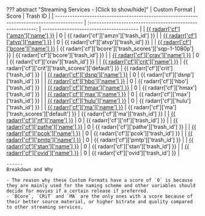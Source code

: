 ??? abstract "Streaming Services - [Click to show/hide]"
    | Custom Format                                                                             |                           Score                            | Trash ID                                |
    | ----------------------------------------------------------------------------------------- | :--------------------------------------------------------: | --------------------------------------- |
    | [{{ radarr['cf']['amzn']['name'] }}](/Radarr/Radarr-collection-of-custom-formats/#amzn)   |                             0                              | {{ radarr['cf']['amzn']['trash_id'] }}  |
    | [{{ radarr['cf']['atvp']['name'] }}](/Radarr/Radarr-collection-of-custom-formats/#atvp)   |                             0                              | {{ radarr['cf']['atvp']['trash_id'] }}  |
    | [{{ radarr['cf']['bcore']['name'] }}](/Radarr/Radarr-collection-of-custom-formats/#bcore) | {{ radarr['cf']['bcore']['trash_scores']['sqp-1-1080p'] }} | {{ radarr['cf']['bcore']['trash_id'] }} |
    | [{{ radarr['cf']['crav']['name'] }}](/Radarr/Radarr-collection-of-custom-formats/#crav)   |                             0                              | {{ radarr['cf']['crav']['trash_id'] }}  |
    | [{{ radarr['cf']['crit']['name'] }}](/Radarr/Radarr-collection-of-custom-formats/#crit)   |   {{ radarr['cf']['crit']['trash_scores']['default'] }}    | {{ radarr['cf']['crit']['trash_id'] }}  |
    | [{{ radarr['cf']['dsnp']['name'] }}](/Radarr/Radarr-collection-of-custom-formats/#dsnp)   |                             0                              | {{ radarr['cf']['dsnp']['trash_id'] }}  |
    | [{{ radarr['cf']['hbo']['name'] }}](/Radarr/Radarr-collection-of-custom-formats/#hbo)     |                             0                              | {{ radarr['cf']['hbo']['trash_id'] }}   |
    | [{{ radarr['cf']['hmax']['name'] }}](/Radarr/Radarr-collection-of-custom-formats/#hmax)   |                             0                              | {{ radarr['cf']['hmax']['trash_id'] }}  |
    | [{{ radarr['cf']['max']['name'] }}](/Radarr/Radarr-collection-of-custom-formats/#max)     |                             0                              | {{ radarr['cf']['max']['trash_id'] }}   |
    | [{{ radarr['cf']['hulu']['name'] }}](/Radarr/Radarr-collection-of-custom-formats/#hulu)   |                             0                              | {{ radarr['cf']['hulu']['trash_id'] }}  |
    | [{{ radarr['cf']['ma']['name'] }}](/Radarr/Radarr-collection-of-custom-formats/#ma)       |    {{ radarr['cf']['ma']['trash_scores']['default'] }}     | {{ radarr['cf']['ma']['trash_id'] }}    |
    | [{{ radarr['cf']['nf']['name'] }}](/Radarr/Radarr-collection-of-custom-formats/#nf)       |                             0                              | {{ radarr['cf']['nf']['trash_id'] }}    |
    | [{{ radarr['cf']['pathe']['name'] }}](/Radarr/Radarr-collection-of-custom-formats/#pathe) |                             0                              | {{ radarr['cf']['pathe']['trash_id'] }} |
    | [{{ radarr['cf']['pcok']['name'] }}](/Radarr/Radarr-collection-of-custom-formats/#pcok)   |                             0                              | {{ radarr['cf']['pcok']['trash_id'] }}  |
    | [{{ radarr['cf']['pmtp']['name'] }}](/Radarr/Radarr-collection-of-custom-formats/#pmtp)   |                             0                              | {{ radarr['cf']['pmtp']['trash_id'] }}  |
    | [{{ radarr['cf']['stan']['name'] }}](/Radarr/Radarr-collection-of-custom-formats/#stan)   |                             0                              | {{ radarr['cf']['stan']['trash_id'] }}  |
    | [{{ radarr['cf']['ovid']['name'] }}](/Radarr/Radarr-collection-of-custom-formats/#ovid)   |                             0                              | {{ radarr['cf']['ovid']['trash_id'] }}  |

    ------
    Breakdown and Why

    - The reason why these Custom Formats have a score of `0` is because they are mainly used for the naming scheme and other variables should decide for movies if a certain release if preferred.
    - `BCore`, `CRiT` and `MA` are the only ones with a score because of their better source material, or higher bitrate and quality compared to other streaming services.
